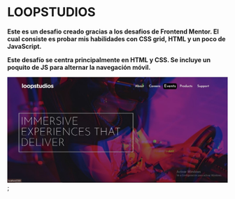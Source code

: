 # LOOPSTUDIOS 
**Este es un desafio creado gracias a los desafios de Frontend Mentor. El cual consiste es probar mis habilidades con CSS grid, HTML y un poco de JavaScript.**

**Este desafío se centra principalmente en HTML y CSS. Se incluye un poquito de JS para alternar la navegación móvil.**

![Portada](./images/loopsStudios.jpg);
